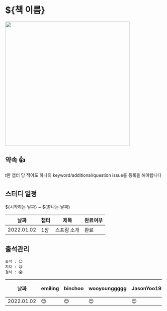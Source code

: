 # ${책 이름}

<img src="${책 사진 링크}" width="400"/>

## 약속 👍
❗한 챕터 당 적어도 하나의 keyword/additional/question issue를 등록을 해야합니다

## 스터디 일정
${시작하는 날짜} ~ ${끝나는 날짜}

|날짜|챕터|제목|완료여부|
|------|---|---|---|
|2022.01.02|1장|스프링 소개|완료|

## 출석관리

```
출석 : 😊
지각 : 😅
결석 : 😱
```

|날짜|emiling|binchoo|wooyounggggg|JasonYoo1995|hyunrrr|ngwoon|비고|
|------|---|---|---|---|---|---|---|
|2022.01.02|😊|😊|😊|😊|😊|😊||


